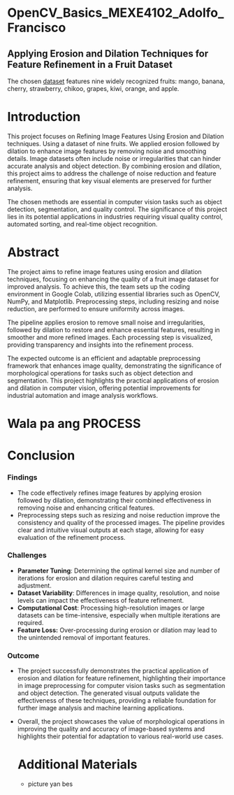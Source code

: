 # OpenCV_Basics_MEXE4102_Adolfo_Francisco

## Applying Erosion and Dilation Techniques for Feature Refinement in a Fruit Dataset
The chosen [dataset](https://www.kaggle.com/datasets/shreyapmaher/fruits-dataset-images) features nine widely recognized fruits: mango, banana, cherry, strawberry, chikoo, grapes, kiwi, orange, and apple.

# Introduction
  This project focuses on Refining Image Features Using Erosion and Dilation techniques. Using a dataset of nine fruits. We applied erosion followed by dilation to enhance image features by removing noise and smoothing details. Image datasets often include noise or irregularities that can hinder accurate analysis and object detection. By combining erosion and dilation, this project aims to address the challenge of noise reduction and feature refinement, ensuring that key visual elements are preserved for further analysis.

  The chosen methods are essential in computer vision tasks such as object detection, segmentation, and quality control. The significance of this project lies in its potential applications in industries requiring visual quality control, automated sorting, and real-time object recognition.

# Abstract

  The project aims to refine image features using erosion and dilation techniques, focusing on enhancing the quality of a fruit image dataset for improved analysis. To achieve this, the team sets up the coding environment in Google Colab, utilizing essential libraries such as OpenCV, NumPy, and Matplotlib. Preprocessing steps, including resizing and noise reduction, are performed to ensure uniformity across images.

The pipeline applies erosion to remove small noise and irregularities, followed by dilation to restore and enhance essential features, resulting in smoother and more refined images. Each processing step is visualized, providing transparency and insights into the refinement process.

 The expected outcome is an efficient and adaptable preprocessing framework that enhances image quality, demonstrating the significance of morphological operations for tasks such as object detection and segmentation. This project highlights the practical applications of erosion and dilation in computer vision, offering potential improvements for industrial automation and image analysis workflows.

 # Wala pa ang PROCESS

 # Conclusion

 ### Findings
- The code effectively refines image features by applying erosion followed by dilation, demonstrating their combined effectiveness in removing noise and enhancing critical features.
- Preprocessing steps such as resizing and noise reduction improve the consistency and quality of the processed images.
The pipeline provides clear and intuitive visual outputs at each stage, allowing for easy evaluation of the refinement process.
### Challenges
- **Parameter Tuning**: Determining the optimal kernel size and number of iterations for erosion and dilation requires careful testing and adjustment.
- **Dataset Variability**: Differences in image quality, resolution, and noise levels can impact the effectiveness of feature refinement.
- **Computational Cost**: Processing high-resolution images or large datasets can be time-intensive, especially when multiple iterations are required.
- **Feature Loss:** Over-processing during erosion or dilation may lead to the unintended removal of important features.
### Outcome
- The project successfully demonstrates the practical application of erosion and dilation for feature refinement, highlighting their importance in image preprocessing for computer vision tasks such as segmentation and object detection. The generated visual outputs validate the effectiveness of these techniques, providing a reliable foundation for further image analysis and machine learning applications.

- Overall, the project showcases the value of morphological operations in improving the quality and accuracy of image-based systems and highlights their potential for adaptation to various real-world use cases.

  # Additional Materials

  - picture yan bes







